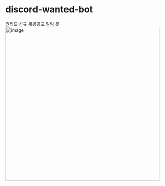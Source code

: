 # discord-wanted-bot
원티드 신규 채용공고 알림 봇
<br/>
<img width="486" alt="image" src="https://user-images.githubusercontent.com/71205245/169659646-e27fee29-7c06-4069-9fcd-7f487867e778.png">
